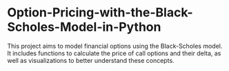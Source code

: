 # Option-Pricing-with-the-Black-Scholes-Model-in-Python
This project aims to model financial options using the Black-Scholes model. It includes functions to calculate the price of call options and their delta, as well as visualizations to better understand these concepts.
